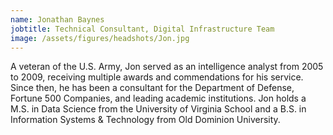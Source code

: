 ```yaml
---
name: Jonathan Baynes
jobtitle: Technical Consultant, Digital Infrastructure Team
image: /assets/figures/headshots/Jon.jpg
---
```


A veteran of the U.S. Army, Jon served as an intelligence analyst from 2005 to 2009, receiving multiple awards and commendations for his service. Since then, he has been a consultant for the Department of Defense, Fortune 500 Companies, and leading academic institutions. Jon holds a M.S. in Data Science from the University of Virginia School and a B.S. in Information Systems & Technology from Old Dominion University.